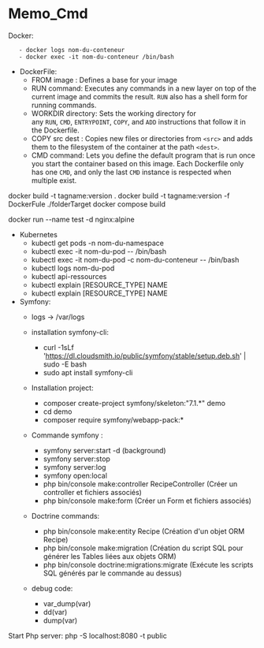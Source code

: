 # Memo_Cmd


Docker:
 ```
	- docker logs nom-du-conteneur
	- docker exec -it nom-du-conteneur /bin/bash
```

- DockerFile:
	- FROM image : Defines a base for your image
	- RUN command:  Executes any commands in a new layer on top of the current image and commits the result. `RUN` also has a shell form for running commands.
	- WORKDIR directory:  Sets the working directory for any `RUN`, `CMD`, `ENTRYPOINT`, `COPY`, and `ADD` instructions that follow it in the Dockerfile.
	- COPY src dest : Copies new files or directories from `<src>` and adds them to the filesystem of the container at the path `<dest>`.
	- CMD command: Lets you define the default program that is run once you start the container based on this image. Each Dockerfile only has one `CMD`, and only the last `CMD` instance is respected when multiple exist.

docker build -t tagname:version .
docker build -t tagname:version -f DockerFule ./folderTarget
docker compose build

docker run --name test -d nginx:alpine
- Kubernetes
	- kubectl get pods -n nom-du-namespace
	- kubectl exec -it nom-du-pod -- /bin/bash
	- kubectl exec -it nom-du-pod -c nom-du-conteneur -- /bin/bash
	- kubectl logs nom-du-pod
	- kubectl api-ressources
	- kubectl explain [RESOURCE_TYPE]  NAME
	-  kubectl explain [RESOURCE_TYPE] NAME
- Symfony:
	- logs -> /var/logs
	- installation symfony-cli:
		- curl -1sLf 'https://dl.cloudsmith.io/public/symfony/stable/setup.deb.sh' | sudo -E bash
		- sudo apt install symfony-cli

	- Installation project:
		- composer create-project symfony/skeleton:"7.1.*" demo
		- cd demo
		- composer require symfony/webapp-pack:*
		
	- Commande symfony :
		- symfony server:start -d (background)
		- symfony server:stop
		- symfony server:log
		- symfony open:local
		- php bin/console make:controller RecipeController (Créer un controller et fichiers associés)
		- php bin/console make:form (Créer un Form et fichiers associés)
	- Doctrine commands:
		- php bin/console make:entity Recipe (Création d'un objet ORM Recipe)
		- php bin/console make:migration (Création du script SQL pour générer les Tables liées aux objets ORM)
		- php bin/console doctrine:migrations:migrate (Exécute les scripts SQL générés par le commande au dessus)
	- debug code:
		- var_dump(var)
		- dd(var)
		- dump(var)
			

Start Php server:
php -S localhost:8080 -t public
